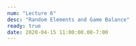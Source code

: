 ```yaml
---
num: "Lecture 6"
desc: "Random Elements and Game Balance"
ready: true
date: 2020-04-15 11:00:00.00-7:00
---
```

